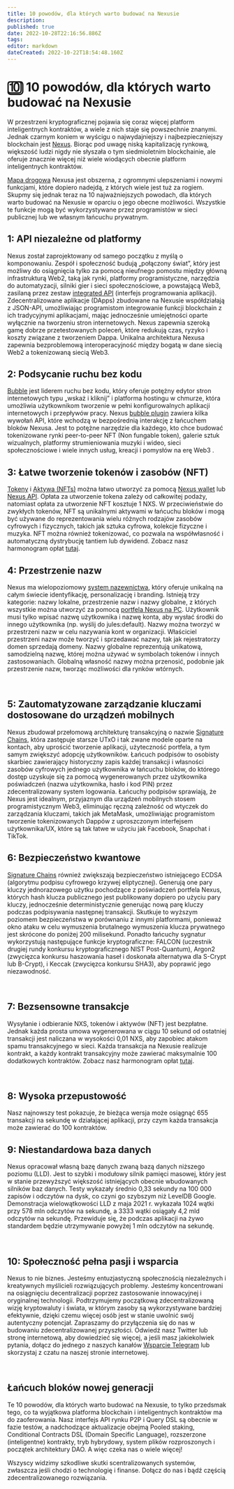 ```yaml
---
title: 10 powodów, dla których warto budować na Nexusie
description: 
published: true
date: 2022-10-28T22:16:56.886Z
tags: 
editor: markdown
dateCreated: 2022-10-22T18:54:48.160Z
---
```


# 🔟 10 powodów, dla których warto budować na Nexusie
W przestrzeni kryptograficznej pojawia się coraz więcej platform inteligentnych kontraktów, a wiele z nich staje się powszechnie znanymi. Jednak czarnym koniem w wyścigu o najwydajniejszy i najbezpieczniejszy blockchain jest [Nexus](https://www.nexus.io/). Biorąc pod uwagę niską kapitalizację rynkową, większość ludzi nigdy nie słyszała o tym siedmioletnim blockchainie, ale oferuje znacznie więcej niż wiele wiodących obecnie platform inteligentnych kontraktów.

[Mapa drogowa](https://www.nexus.io/roadmap) Nexusa jest obszerna, z ogromnymi ulepszeniami i nowymi funkcjami, które dopiero nadejdą, z których wiele jest tuż za rogiem. Skupmy się jednak teraz na 10 najważniejszych powodach, dla których warto budować na Nexusie w oparciu o jego obecne możliwości. Wszystkie te funkcje mogą być wykorzystywane przez programistów w sieci publicznej lub we własnym łańcuchu prywatnym.

## **1: API niezależne od platformy**
Nexus został zaprojektowany od samego początku z myślą o komponowaniu. Zespół i społeczność budują „połączony świat”, który jest możliwy do osiągnięcia tylko za pomocą nieufnego pomostu między główną infrastrukturą Web2, taką jak rynki, platformy programistyczne, narzędzia do automatyzacji, silniki gier i sieci społecznościowe, a powstającą Web3, zasilaną przez zestaw [integrated API](https://www.nexus.io/integrated-api) (interfejs programowania aplikacji). Zdecentralizowane aplikacje (DApps) zbudowane na Nexusie współdziałają z JSON-API, umożliwiając programistom integrowanie funkcji blockchain z ich tradycyjnymi aplikacjami, mając jednocześnie umiejętności oparte wyłącznie na tworzeniu stron internetowych. Nexus zapewnia szeroką gamę dobrze przetestowanych poleceń, które redukują czas, ryzyko i koszty związane z tworzeniem Dappa. Unikalna architektura Nexusa zapewnia bezproblemową interoperacyjność między bogatą w dane siecią Web2 a tokenizowaną siecią Web3.
&nbsp;

## **2: Podsycanie ruchu bez kodu**

[Bubble](https://bubble.io/?utm\_source=prwire\&utm\_medium=pr\&utm\_campaign=fc2021\&utm\_content=micaward) jest liderem ruchu bez kodu, który oferuje potężny edytor stron internetowych typu „wskaż i kliknij” i platforma hostingu w chmurze, która umożliwia użytkownikom tworzenie w pełni konfigurowalnych aplikacji internetowych i przepływów pracy. Nexus [bubble plugin](https://www.nexus.io/bubble) zawiera kilka wywołań API, które wchodzą w bezpośrednią interakcję z łańcuchem bloków Nexusa. Jest to potężne narzędzie dla każdego, kto chce budować tokenizowane rynki peer-to-peer NFT (Non fungable token), galerie sztuk wizualnych, platformy strumieniowania muzyki i wideo, sieci społecznościowe i wiele innych usług, kreacji i pomysłów na erę Web3 .
&nbsp;

## **3: Łatwe tworzenie tokenów i zasobów (NFT)**

[Tokeny](https://www.nexus.io/tokenize) i [Aktywa (NFTs)](https://www.nexus.io/assets) można łatwo utworzyć za pomocą [Nexus wallet](https://www.nexus.io/wallets) lub [Nexus API](https://nexus.io/integrated-api). Opłata za utworzenie tokena zależy od całkowitej podaży, natomiast opłata za utworzenie NFT kosztuje 1 NXS. W przeciwieństwie do zwykłych tokenów, NFT są unikalnymi aktywami w łańcuchu bloków i mogą być używane do reprezentowania wielu różnych rodzajów zasobów cyfrowych i fizycznych, takich jak sztuka cyfrowa, kolekcje fizyczne i muzyka. NFT można również tokenizować, co pozwala na współwłasność i automatyczną dystrybucję tantiem lub dywidend. Zobacz nasz harmonogram opłat [tutaj](https://nexus.io/ResourceHub/fees).
&nbsp;


## **4: Przestrzenie nazw**
Nexus ma wielopoziomowy [system nazewnictwa](https://www.nexus.io/namespaces), który oferuje unikalną na całym świecie identyfikację, personalizację i branding. Istnieją trzy kategorie: nazwy lokalne, przestrzenie nazw i nazwy globalne, z których wszystkie można utworzyć za pomocą [portfela Nexus na PC](https://nexus.io/wallets). Użytkownik musi tylko wpisać nazwę użytkownika i nazwę konta, aby wysłać środki do innego użytkownika (np. wyślij do jules:default). Nazwy można tworzyć w przestrzeni nazw w celu nazywania kont w organizacji. Właściciel przestrzeni nazw może tworzyć i sprzedawać nazwy, tak jak rejestratorzy domen sprzedają domeny. Nazwy globalne reprezentują unikatową, samodzielną nazwę, której można używać w symbolach tokenów i innych zastosowaniach. Globalną własność nazwy można przenosić, podobnie jak przestrzenie nazw, tworząc możliwości dla rynków wtórnych.

&nbsp;

## **5: Zautomatyzowane zarządzanie kluczami dostosowane do urządzeń mobilnych**

Nexus zbudował przełomową architekturę transakcyjną o nazwie [Signature Chains](https://www.nexus.io/ResourceHub/signature-chains), która zastępuje starsze UTxO i tak zwane modele oparte na kontach, aby uprościć tworzenie aplikacji, użyteczność portfela, a tym samym zwiększyć adopcję użytkowników. Łańcuch podpisów to osobisty skarbiec zawierający historyczny zapis każdej transakcji i własności zasobów cyfrowych jednego użytkownika w łańcuchu bloków, do którego dostęp uzyskuje się za pomocą wygenerowanych przez użytkownika poświadczeń (nazwa użytkownika, hasło i kod PIN) przez zdecentralizowany system logowania. Łańcuchy podpisów sprawiają, że Nexus jest idealnym, przyjaznym dla urządzeń mobilnych stosem programistycznym Web3, eliminując ręczną zależność od wtyczek do zarządzania kluczami, takich jak MetaMask, umożliwiając programistom tworzenie tokenizowanych Dappów z uproszczonym interfejsem użytkownika/UX, które są tak łatwe w użyciu jak Facebook, Snapchat i TikTok.
&nbsp;

## **6: Bezpieczeństwo kwantowe**&#x20;

[Signature Chains](https://nexus.io/ResourceHub/signature-chains) również zwiększają bezpieczeństwo istniejącego ECDSA (algorytmu podpisu cyfrowego krzywej eliptycznej). Generują one pary kluczy jednorazowego użytku pochodzące z poświadczeń portfela Nexus, których hash klucza publicznego jest publikowany dopiero po użyciu pary kluczy, jednocześnie deterministycznie generując nową parę kluczy podczas podpisywania następnej transakcji. Skutkuje to wyższym poziomem bezpieczeństwa w porównaniu z innymi platformami, ponieważ okno ataku w celu wymuszenia brutalnego wymuszenia klucza prywatnego jest skrócone do poniżej 200 milisekund. Ponadto łańcuchy sygnatur wykorzystują następujące funkcje kryptograficzne: FALCON (uczestnik drugiej rundy konkursu kryptograficznego NIST Post-Quantum), Argon2 (zwycięzca konkursu haszowania haseł i doskonała alternatywa dla S-Crypt lub B-Crypt), i Keccak (zwycięzca konkursu SHA3), aby poprawić jego niezawodność.

&nbsp;

## **7: Bezsensowne transakcje**

Wysyłanie i odbieranie NXS, tokenów i aktywów (NFT) jest bezpłatne. Jednak każda prosta umowa wygenerowana w ciągu 10 sekund od ostatniej transakcji jest naliczana w wysokości 0,01 NXS, aby zapobiec atakom spamu transakcyjnego w sieci. Każda transakcja na Nexusie realizuje kontrakt, a każdy kontrakt transakcyjny może zawierać maksymalnie 100 dodatkowych kontraktów. Zobacz nasz harmonogram opłat [tutaj](https://nexus.io/ResourceHub/fees).

&nbsp;

## **8: Wysoka przepustowość**

Nasz najnowszy test pokazuje, że bieżąca wersja może osiągnąć 655 transakcji na sekundę w działającej aplikacji, przy czym każda transakcja może zawierać do 100 kontraktów.
&nbsp;

## **9: Niestandardowa baza danych**

Nexus opracował własną bazę danych zwaną bazą danych niższego poziomu (LLD). Jest to szybki i modułowy silnik pamięci masowej, który jest w stanie przewyższyć większość istniejących obecnie wbudowanych silników baz danych. Testy wykazały średnio 0,33 sekundy na 100 000 zapisów i odczytów na dysk, co czyni go szybszym niż LevelDB Google. Demonstracja wielowątkowości LLD z maja 2021 r. wykazała 1024 wątki przy 578 mln odczytów na sekundę, a 3333 wątki osiągały 4,2 mld odczytów na sekundę. Przewiduje się, że podczas aplikacji na żywo standardem będzie utrzymywanie powyżej 1 mln odczytów na sekundę.

&nbsp;

## **10: Społeczność pełna pasji i wsparcia**

Nexus to nie biznes. Jesteśmy entuzjastyczną społecznością niezależnych i kreatywnych myślicieli rozwiązujących problemy. Jesteśmy koncentrowani na osiągnięciu decentralizacji poprzez zastosowanie innowacyjnej i oryginalnej technologii. Podtrzymujemy początkową zdecentralizowaną wizję kryptowaluty i świata, w którym zasoby są wykorzystywane bardziej efektywnie, dzięki czemu więcej osób jest w stanie uwolnić swój autentyczny potencjał. Zapraszamy do przyłączenia się do nas w budowaniu zdecentralizowanej przyszłości. Odwiedź nasz Twitter lub stronę internetową, aby dowiedzieć się więcej, a jeśli masz jakiekolwiek pytania, dołącz do jednego z naszych kanałów [Wsparcie Telegram](https://t.me/NexusSupport) lub skorzystaj z czatu na naszej stronie internetowej.

&nbsp;

## **Łańcuch bloków nowej generacji**

Te 10 powodów, dla których warto budować na Nexusie, to tylko przedsmak tego, co ta wyjątkowa platforma blockchain i inteligentnych kontraktów ma do zaoferowania. Nasz interfejs API rynku P2P i Query DSL są obecnie w fazie testów, a nadchodzące aktualizacje obejmą Pooled staking, Conditional Contracts DSL (Domain Specific Language), rozszerzone (inteligentne) kontrakty, tryb hybrydowy, system plików rozproszonych i początek architektury DAO. A więc czeka nas o wiele więcej!

Wszyscy widzimy szkodliwe skutki scentralizowanych systemów, zwłaszcza jeśli chodzi o technologię i finanse. Dołącz do nas i bądź częścią zdecentralizowanego rozwiązania.